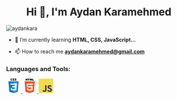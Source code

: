 <h1 align="center">Hi 👋, I'm Aydan Karamehmed</h1>
<p align="left"> <img src="https://komarev.com/ghpvc/?username=aydankara&label=Profile%20views&color=0eb429&style=flat" alt="aydankara" /> </p>



- 🌱 I’m currently learning **HTML, CSS, JavaScript...** 

- 📫 How to reach me **aydankaramehmed@gmail.com**

<p align="left">
</p>

<h3 align="left">Languages and Tools:</h3>
<p align="left"> <a href="https://www.w3schools.com/css/" target="_blank" rel="noreferrer"> <img src="https://raw.githubusercontent.com/devicons/devicon/master/icons/css3/css3-original-wordmark.svg" alt="css3" width="40" height="40"/> </a> <a href="https://www.w3.org/html/" target="_blank" rel="noreferrer"> <img src="https://raw.githubusercontent.com/devicons/devicon/master/icons/html5/html5-original-wordmark.svg" alt="html5" width="40" height="40"/> </a> <a href="https://developer.mozilla.org/en-US/docs/Web/JavaScript" target="_blank" rel="noreferrer"> <img src="https://raw.githubusercontent.com/devicons/devicon/master/icons/javascript/javascript-original.svg" alt="javascript" width="40" height="40"/> </a> </p>



